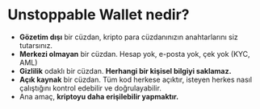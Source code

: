 # Unstoppable Wallet nedir?

- **Gözetim dışı** bir cüzdan, kripto para cüzdanınızın anahtarlarını siz tutarsınız.
- **Merkezi olmayan** bir cüzdan. Hesap yok, e-posta yok, çek yok (KYC, AML)
- **Gizlilik** odaklı bir cüzdan. **Herhangi bir kişisel bilgiyi saklamaz.**
- **Açık kaynak** bir cüzdan. Tüm kod herkese açıktır, isteyen herkes nasıl çalıştığını kontrol edebilir ve doğrulayabilir.
- Ana amaç, **kriptoyu daha erişilebilir yapmaktır.**